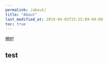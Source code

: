 ```yaml
---
permalink: /about/
title: "About"
last_modified_at: 2019-04-03T15:15:09-04:00
toc: true
---
```


關於

## test